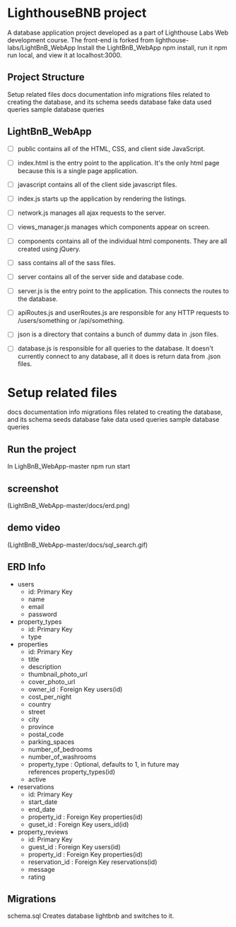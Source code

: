 # LighthouseBNB project

A database application project developed as a part of Lighthouse Labs Web development course. The front-end is forked from lighthouse-labs/LightBnB_WebApp Install the LightBnB_WebApp npm install, run it npm run local, and view it at localhost:3000.

## Project Structure
Setup related files
docs documentation info
migrations files related to creating the database, and its schema
seeds database fake data used
queries sample database queries

## LightBnB_WebApp
- [ ] public contains all of the HTML, CSS, and client side JavaScript.
- [ ] index.html is the entry point to the application. It's the only html page because this is a single page application.
- [ ] javascript contains all of the client side javascript files.

- [ ] index.js starts up the application by rendering the listings.
- [ ] network.js manages all ajax requests to the server.
- [ ] views_manager.js manages which components appear on screen.
- [ ] components contains all of the individual html components. They are all created using jQuery.
- [ ] sass contains all of the sass files.
- [ ] server contains all of the server side and database code.
- [ ] server.js is the entry point to the application. This connects the routes to the database.
- [ ] apiRoutes.js and userRoutes.js are responsible for any HTTP requests to /users/something or /api/something.
- [ ] json is a directory that contains a bunch of dummy data in .json files.
- [ ] database.js is responsible for all queries to the database. It doesn't currently connect to any database, all it does is return data from .json files.



# Setup related files
docs documentation info
migrations files related to creating the database, and its schema
seeds database fake data used
queries sample database queries

## Run the project
In LighBnB_WebApp-master
npm run start

## screenshot
(LightBnB_WebApp-master/docs/erd.png)

## demo video 
(LightBnB_WebApp-master/docs/sql_search.gif)

## ERD Info
* users
    * id: Primary Key
    * name
    * email
    * password
* property_types
    * id: Primary Key
    * type
* properties
    * id: Primary Key
    * title
    * description
    * thumbnail_photo_url
    * cover_photo_url
    * owner_id : Foreign Key users(id)
    * cost_per_night
    * country
    * street
    * city
    * province
    * postal_code
    * parking_spaces
    * number_of_bedrooms
    * number_of_washrooms
    * property_type : Optional, defaults to 1, in future may references property_types(id)
    * active
* reservations
    * id: Primary Key
    * start_date
    * end_date
    * property_id : Foreign Key properties(id)
    * guset_id : Foreign Key users_id(id)
* property_reviews
    * id: Primary Key
    * guest_id : Foreign Key users(id)
    * property_id : Foreign Key properties(id)
    * reservation_id : Foreign Key reservations(id)
    * message
    * rating

## Migrations

schema.sql
Creates database lightbnb and switches to it.

